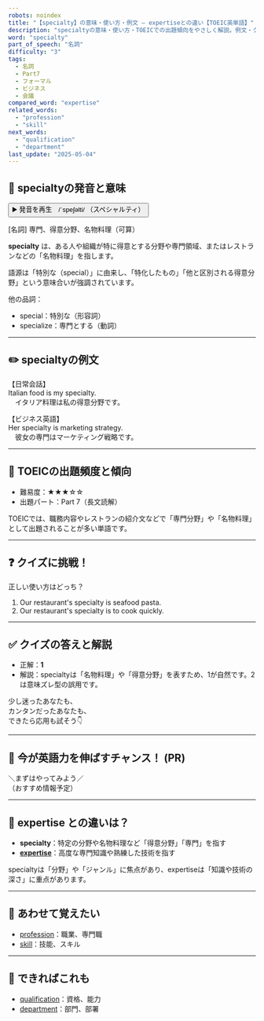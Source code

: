 ```yaml
---
robots: noindex
title: "【specialty】の意味・使い方・例文 ― expertiseとの違い【TOEIC英単語】"
description: "specialtyの意味・使い方・TOEICでの出題傾向をやさしく解説。例文・クイズ付きでexpertiseとの違いもわかりやすく学べます。"
word: "specialty"
part_of_speech: "名詞"
difficulty: "3"
tags:
  - 名詞
  - Part7
  - フォーマル
  - ビジネス
  - 会議
compared_word: "expertise"
related_words:
  - "profession"
  - "skill"
next_words:
  - "qualification"
  - "department"
last_update: "2025-05-04"
---
```


## 🔰 specialtyの発音と意味

<button class="play-audio" onclick="playTTS('specialty')">
  <span class="play-audio-main">
    ▶️ 発音を再生　/ˈspeʃəlti/
  </span>
  <span class="play-audio-sub">
    （スペシャルティ）
  </span>
</button>

[名詞] 専門、得意分野、名物料理（可算）

**specialty** は、ある人や組織が特に得意とする分野や専門領域、またはレストランなどの「名物料理」を指します。

語源は「特別な（special）」に由来し、「特化したもの」「他と区別される得意分野」という意味合いが強調されています。

他の品詞：  
- special：特別な（形容詞）
- specialize：専門とする（動詞）

---

## ✏️ specialtyの例文

【日常会話】  
Italian food is my specialty.  
　イタリア料理は私の得意分野です。

【ビジネス英語】  
Her specialty is marketing strategy.  
　彼女の専門はマーケティング戦略です。

---

## 🎯 TOEICの出題頻度と傾向

- 難易度：★★★☆☆
- 出題パート：Part 7（長文読解）

TOEICでは、職務内容やレストランの紹介文などで「専門分野」や「名物料理」として出題されることが多い単語です。

---

## ❓ クイズに挑戦！

正しい使い方はどっち？

1. Our restaurant's specialty is seafood pasta.  
2. Our restaurant's specialty is to cook quickly.

---

## ✅ クイズの答えと解説

- 正解：**1**
- 解説：specialtyは「名物料理」や「得意分野」を表すため、1が自然です。2は意味ズレ型の誤用です。

少し迷ったあなたも、  
カンタンだったあなたも、  
できたら応用も試そう👇️

---

## 🚀 今が英語力を伸ばすチャンス！ (PR)

<div class="info-center">
＼まずはやってみよう／<br>  
（おすすめ情報予定）
</div>

---

## 🤔  expertise との違いは？

- **specialty**：特定の分野や名物料理など「得意分野」「専門」を指す
- **[expertise](/expertise)**：高度な専門知識や熟練した技術を指す

specialtyは「分野」や「ジャンル」に焦点があり、expertiseは「知識や技術の深さ」に重点があります。

---

## 🧩 あわせて覚えたい

- [profession](/profession)：職業、専門職
- [skill](/skill)：技能、スキル

---

## 📖 できればこれも

- [qualification](/qualification)：資格、能力
- [department](/department)：部門、部署

<!-- cvid: aid44_bid08 -->
